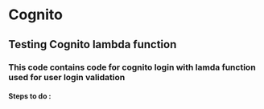 # Cognito
## Testing Cognito lambda function
### This code contains code for cognito login with lamda function used for user login validation
#### Steps to do :

